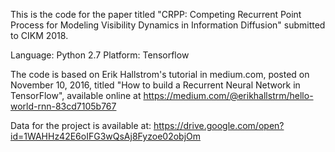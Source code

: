 This is the code for the paper titled "CRPP: Competing Recurrent Point Process for Modeling Visibility Dynamics in Information Diffusion" submitted to CIKM 2018.

Language: Python 2.7
Platform: Tensorflow

The code is based on Erik Hallstrom's tutorial in medium.com, posted on November 10, 2016, titled "How to build a Recurrent Neural Network in TensorFlow", available online at https://medium.com/@erikhallstrm/hello-world-rnn-83cd7105b767

Data for the project is available at:
https://drive.google.com/open?id=1WAHHz42E6oIFG3wQsAj8Fyzoe02objOm

